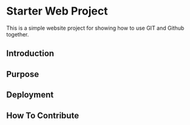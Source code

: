 # Starter Web Project

This is a simple website project for showing how to use GIT and Github together.

## Introduction

## Purpose

## Deployment

## How To Contribute


